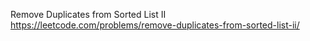 Remove Duplicates from Sorted List II
https://leetcode.com/problems/remove-duplicates-from-sorted-list-ii/